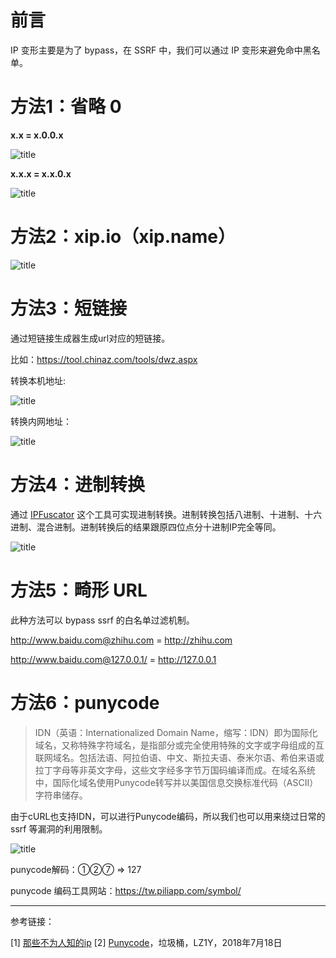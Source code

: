 # 前言
IP 变形主要是为了 bypass，在 SSRF 中，我们可以通过 IP 变形来避免命中黑名单。

# 方法1：省略 0
**x.x = x.0.0.x**

![title](https://leanote.com/api/file/getImage?fileId=5da496cfab64416721000e0e)

**x.x.x = x.x.0.x**

![title](https://leanote.com/api/file/getImage?fileId=5da4986eab64416721000e2c)

# 方法2：xip.io（xip.name）
![title](https://leanote.com/api/file/getImage?fileId=5da4a5efab6441691e000ec4)

# 方法3：短链接

通过短链接生成器生成url对应的短链接。

比如：https://tool.chinaz.com/tools/dwz.aspx

转换本机地址:

![title](https://leanote.com/api/file/getImage?fileId=5da4aa7cab6441691e000ecd)

转换内网地址：

![title](https://leanote.com/api/file/getImage?fileId=5da4aa20ab6441691e000ecb)

# 方法4：进制转换

通过 [IPFuscator](https://github.com/vysecurity/IPFuscator) 这个工具可实现进制转换。进制转换包括八进制、十进制、十六进制、混合进制。进制转换后的结果跟原四位点分十进制IP完全等同。

![title](https://leanote.com/api/file/getImage?fileId=5da4a32dab64416721000e54)



# 方法5：畸形 URL

此种方法可以 bypass ssrf 的白名单过滤机制。

http://www.baidu.com@zhihu.com = http://zhihu.com

http://www.baidu.com@127.0.0.1/ = http://127.0.0.1



# 方法6：punycode

> IDN（英语：Internationalized Domain Name，缩写：IDN）即为国际化域名，又称特殊字符域名，是指部分或完全使用特殊的文字或字母组成的互联网域名。包括法语、阿拉伯语、中文、斯拉夫语、泰米尔语、希伯来语或拉丁字母等非英文字母，这些文字经多字节万国码编译而成。在域名系统中，国际化域名使用Punycode转写并以美国信息交换标准代码（ASCII）字符串储存。


由于cURL也支持IDN，可以进行Punycode编码，所以我们也可以用来绕过日常的 ssrf 等漏洞的利用限制。


![title](https://leanote.com/api/file/getImage?fileId=5da4bf44ab64412ca4000025)

punycode解码：①②⑦ => 127

punycode 编码工具网站：https://tw.piliapp.com/symbol/

----

参考链接：


[1] [那些不为人知的ip](http://www.luteam.com/?p=211)
[2] [Punycode](https://www.lz1y.cn/2018/07/18/Punycode/)，垃圾桶，LZ1Y，2018年7月18日